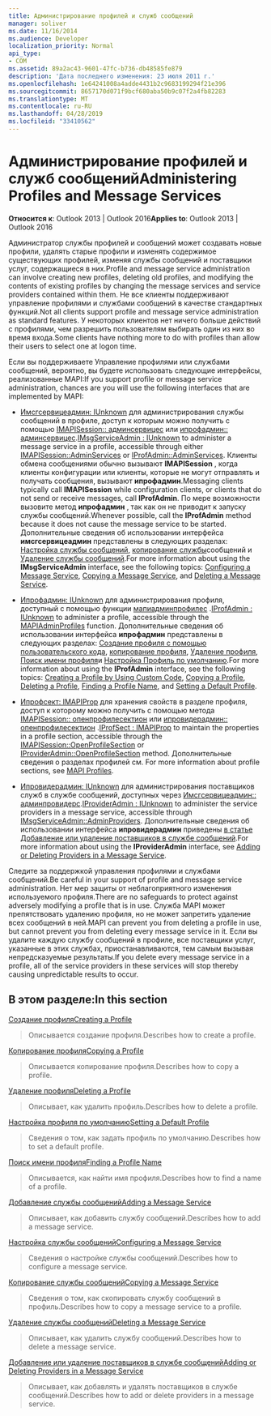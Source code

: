 ```yaml
---
title: Администрирование профилей и служб сообщений
manager: soliver
ms.date: 11/16/2014
ms.audience: Developer
localization_priority: Normal
api_type:
- COM
ms.assetid: 89a2ac43-9601-47fc-b736-db48585fe879
description: 'Дата последнего изменения: 23 июля 2011 г.'
ms.openlocfilehash: 1e64241008a4adde4431b2c9683199294f21e396
ms.sourcegitcommit: 8657170d071f9bcf680aba50b9c07f2a4fb82283
ms.translationtype: MT
ms.contentlocale: ru-RU
ms.lasthandoff: 04/28/2019
ms.locfileid: "33410562"
---
```

# <a name="administering-profiles-and-message-services"></a><span data-ttu-id="53fa2-103">Администрирование профилей и служб сообщений</span><span class="sxs-lookup"><span data-stu-id="53fa2-103">Administering Profiles and Message Services</span></span>

  
  
<span data-ttu-id="53fa2-104">**Относится к**: Outlook 2013 | Outlook 2016</span><span class="sxs-lookup"><span data-stu-id="53fa2-104">**Applies to**: Outlook 2013 | Outlook 2016</span></span> 
  
<span data-ttu-id="53fa2-105">Администратор службы профилей и сообщений может создавать новые профили, удалять старые профили и изменять содержимое существующих профилей, изменяя службы сообщений и поставщики услуг, содержащиеся в них.</span><span class="sxs-lookup"><span data-stu-id="53fa2-105">Profile and message service administration can involve creating new profiles, deleting old profiles, and modifying the contents of existing profiles by changing the message services and service providers contained within them.</span></span> <span data-ttu-id="53fa2-106">Не все клиенты поддерживают управление профилями и службами сообщений в качестве стандартных функций.</span><span class="sxs-lookup"><span data-stu-id="53fa2-106">Not all clients support profile and message service administration as standard features.</span></span> <span data-ttu-id="53fa2-107">У некоторых клиентов нет ничего больше действий с профилями, чем разрешить пользователям выбирать один из них во время входа.</span><span class="sxs-lookup"><span data-stu-id="53fa2-107">Some clients have nothing more to do with profiles than allow their users to select one at logon time.</span></span>
  
<span data-ttu-id="53fa2-108">Если вы поддерживаете Управление профилями или службами сообщений, вероятно, вы будете использовать следующие интерфейсы, реализованные MAPI:</span><span class="sxs-lookup"><span data-stu-id="53fa2-108">If you support profile or message service administration, chances are you will use the following interfaces that are implemented by MAPI:</span></span>
  
- <span data-ttu-id="53fa2-109">[Имсгсервицеадмин: IUnknown](imsgserviceadminiunknown.md) для администрирования службы сообщений в профиле, доступ к которым можно получить с помощью [IMAPISession:: админсервицес](imapisession-adminservices.md) или [ипрофадмин:: админсервицес](iprofadmin-adminservices.md).</span><span class="sxs-lookup"><span data-stu-id="53fa2-109">[IMsgServiceAdmin : IUnknown](imsgserviceadminiunknown.md) to administer a message service in a profile, accessible through either [IMAPISession::AdminServices](imapisession-adminservices.md) or [IProfAdmin::AdminServices](iprofadmin-adminservices.md).</span></span> <span data-ttu-id="53fa2-110">Клиенты обмена сообщениями обычно вызывают **IMAPISession** , когда клиенты конфигурации или клиенты, которые не могут отправлять и получать сообщения, вызывают **ипрофадмин**.</span><span class="sxs-lookup"><span data-stu-id="53fa2-110">Messaging clients typically call **IMAPISession** while configuration clients, or clients that do not send or receive messages, call **IProfAdmin**.</span></span> <span data-ttu-id="53fa2-111">По мере возможности вызовите метод **ипрофадмин** , так как он не приводит к запуску службы сообщений.</span><span class="sxs-lookup"><span data-stu-id="53fa2-111">Whenever possible, call the **IProfAdmin** method because it does not cause the message service to be started.</span></span> <span data-ttu-id="53fa2-112">Дополнительные сведения об использовании интерфейса **имсгсервицеадмин** представлены в следующих разделах: [Настройка службы сообщений](configuring-a-message-service.md), [копирование службы](copying-a-message-service.md)сообщений и [Удаление службы сообщений](deleting-a-message-service.md).</span><span class="sxs-lookup"><span data-stu-id="53fa2-112">For more information about using the **IMsgServiceAdmin** interface, see the following topics: [Configuring a Message Service](configuring-a-message-service.md), [Copying a Message Service](copying-a-message-service.md), and [Deleting a Message Service](deleting-a-message-service.md).</span></span>
    
- <span data-ttu-id="53fa2-113">[Ипрофадмин: IUnknown](iprofadminiunknown.md) для администрирования профиля, доступный с помощью функции [мапиадминпрофилес](mapiadminprofiles.md) .</span><span class="sxs-lookup"><span data-stu-id="53fa2-113">[IProfAdmin : IUnknown](iprofadminiunknown.md) to administer a profile, accessible through the [MAPIAdminProfiles](mapiadminprofiles.md) function.</span></span> <span data-ttu-id="53fa2-114">Дополнительные сведения об использовании интерфейса **ипрофадмин** представлены в следующих разделах: [Создание профиля с помощью пользовательского кода](creating-a-profile-by-using-custom-code.md), [копирование профиля](copying-a-profile.md), [Удаление профиля](deleting-a-profile.md), [Поиск имени профиля](finding-a-profile-name.md)и [Настройка Профиль по умолчанию](setting-a-default-profile.md).</span><span class="sxs-lookup"><span data-stu-id="53fa2-114">For more information about using the **IProfAdmin** interface, see the following topics: [Creating a Profile by Using Custom Code](creating-a-profile-by-using-custom-code.md), [Copying a Profile](copying-a-profile.md), [Deleting a Profile](deleting-a-profile.md), [Finding a Profile Name](finding-a-profile-name.md), and [Setting a Default Profile](setting-a-default-profile.md).</span></span>
    
- <span data-ttu-id="53fa2-115">[Ипрофсект: IMAPIProp](iprofsectimapiprop.md) для хранения свойств в разделе профиля, доступ к которому можно получить с помощью метода [IMAPISession:: опенпрофилесектион](imapisession-openprofilesection.md) или [ипровидерадмин:: опенпрофилесектион](iprovideradmin-openprofilesection.md) .</span><span class="sxs-lookup"><span data-stu-id="53fa2-115">[IProfSect : IMAPIProp](iprofsectimapiprop.md) to maintain the properties in a profile section, accessible through the [IMAPISession::OpenProfileSection](imapisession-openprofilesection.md) or [IProviderAdmin::OpenProfileSection](iprovideradmin-openprofilesection.md) method.</span></span> <span data-ttu-id="53fa2-116">Дополнительные сведения о разделах профилей см. [](mapi-profiles.md)</span><span class="sxs-lookup"><span data-stu-id="53fa2-116">For more information about profile sections, see [MAPI Profiles](mapi-profiles.md).</span></span>
    
- <span data-ttu-id="53fa2-117">[Ипровидерадмин: IUnknown](iprovideradminiunknown.md) для администрирования поставщиков служб в службе сообщений, доступных через [Имсгсервицеадмин:: админпровидерс](imsgserviceadmin-adminproviders.md).</span><span class="sxs-lookup"><span data-stu-id="53fa2-117">[IProviderAdmin : IUnknown](iprovideradminiunknown.md) to administer the service providers in a message service, accessible through [IMsgServiceAdmin::AdminProviders](imsgserviceadmin-adminproviders.md).</span></span> <span data-ttu-id="53fa2-118">Дополнительные сведения об использовании интерфейса **ипровидерадмин** приведены [в статье Добавление или удаление поставщиков в службе сообщений](adding-or-deleting-providers-in-a-message-service.md).</span><span class="sxs-lookup"><span data-stu-id="53fa2-118">For more information about using the **IProviderAdmin** interface, see [Adding or Deleting Providers in a Message Service](adding-or-deleting-providers-in-a-message-service.md).</span></span>
    
<span data-ttu-id="53fa2-119">Следите за поддержкой управления профилями и службами сообщений.</span><span class="sxs-lookup"><span data-stu-id="53fa2-119">Be careful in your support of profile and message service administration.</span></span> <span data-ttu-id="53fa2-120">Нет мер защиты от неблагоприятного изменения используемого профиля.</span><span class="sxs-lookup"><span data-stu-id="53fa2-120">There are no safeguards to protect against adversely modifying a profile that is in use.</span></span> <span data-ttu-id="53fa2-121">Служба MAPI может препятствовать удалению профиля, но не может запретить удаление всех сообщений в ней.</span><span class="sxs-lookup"><span data-stu-id="53fa2-121">MAPI can prevent you from deleting a profile in use, but cannot prevent you from deleting every message service in it.</span></span> <span data-ttu-id="53fa2-122">Если вы удалите каждую службу сообщений в профиле, все поставщики услуг, указанные в этих службах, приостанавливаются, тем самым вызывая непредсказуемые результаты.</span><span class="sxs-lookup"><span data-stu-id="53fa2-122">If you delete every message service in a profile, all of the service providers in these services will stop thereby causing unpredictable results to occur.</span></span>
  
## <a name="in-this-section"></a><span data-ttu-id="53fa2-123">В этом разделе:</span><span class="sxs-lookup"><span data-stu-id="53fa2-123">In this section</span></span>

[<span data-ttu-id="53fa2-124">Создание профиля</span><span class="sxs-lookup"><span data-stu-id="53fa2-124">Creating a Profile</span></span>](creating-a-profile.md)
  
> <span data-ttu-id="53fa2-125">Описывается создание профиля.</span><span class="sxs-lookup"><span data-stu-id="53fa2-125">Describes how to create a profile.</span></span>
    
[<span data-ttu-id="53fa2-126">Копирование профиля</span><span class="sxs-lookup"><span data-stu-id="53fa2-126">Copying a Profile</span></span>](copying-a-profile.md)
  
> <span data-ttu-id="53fa2-127">Описывается копирование профиля.</span><span class="sxs-lookup"><span data-stu-id="53fa2-127">Describes how to copy a profile.</span></span>
    
[<span data-ttu-id="53fa2-128">Удаление профиля</span><span class="sxs-lookup"><span data-stu-id="53fa2-128">Deleting a Profile</span></span>](deleting-a-profile.md)
  
> <span data-ttu-id="53fa2-129">Описывает, как удалить профиль.</span><span class="sxs-lookup"><span data-stu-id="53fa2-129">Describes how to delete a profile.</span></span>
    
[<span data-ttu-id="53fa2-130">Настройка профиля по умолчанию</span><span class="sxs-lookup"><span data-stu-id="53fa2-130">Setting a Default Profile</span></span>](setting-a-default-profile.md)
  
> <span data-ttu-id="53fa2-131">Сведения о том, как задать профиль по умолчанию.</span><span class="sxs-lookup"><span data-stu-id="53fa2-131">Describes how to set a default profile.</span></span>
    
[<span data-ttu-id="53fa2-132">Поиск имени профиля</span><span class="sxs-lookup"><span data-stu-id="53fa2-132">Finding a Profile Name</span></span>](finding-a-profile-name.md)
  
> <span data-ttu-id="53fa2-133">Описывается, как найти имя профиля.</span><span class="sxs-lookup"><span data-stu-id="53fa2-133">Describes how to find a name of a profile.</span></span>
    
[<span data-ttu-id="53fa2-134">Добавление службы сообщений</span><span class="sxs-lookup"><span data-stu-id="53fa2-134">Adding a Message Service</span></span>](adding-a-message-service.md)
  
> <span data-ttu-id="53fa2-135">Описывает, как добавить службу сообщений.</span><span class="sxs-lookup"><span data-stu-id="53fa2-135">Describes how to add a message service.</span></span>
    
[<span data-ttu-id="53fa2-136">Настройка службы сообщений</span><span class="sxs-lookup"><span data-stu-id="53fa2-136">Configuring a Message Service</span></span>](configuring-a-message-service.md)
  
> <span data-ttu-id="53fa2-137">Сведения о настройке службы сообщений.</span><span class="sxs-lookup"><span data-stu-id="53fa2-137">Describes how to configure a message service.</span></span>
    
[<span data-ttu-id="53fa2-138">Копирование службы сообщений</span><span class="sxs-lookup"><span data-stu-id="53fa2-138">Copying a Message Service</span></span>](copying-a-message-service.md)
  
> <span data-ttu-id="53fa2-139">Сведения о том, как скопировать службу сообщений в профиль.</span><span class="sxs-lookup"><span data-stu-id="53fa2-139">Describes how to copy a message service to a profile.</span></span>
    
[<span data-ttu-id="53fa2-140">Удаление службы сообщений</span><span class="sxs-lookup"><span data-stu-id="53fa2-140">Deleting a Message Service</span></span>](deleting-a-message-service.md)
  
> <span data-ttu-id="53fa2-141">Описывает, как удалить службу сообщений.</span><span class="sxs-lookup"><span data-stu-id="53fa2-141">Describes how to delete a message service.</span></span>
    
[<span data-ttu-id="53fa2-142">Добавление или удаление поставщиков в службе сообщений</span><span class="sxs-lookup"><span data-stu-id="53fa2-142">Adding or Deleting Providers in a Message Service</span></span>](adding-or-deleting-providers-in-a-message-service.md)
  
> <span data-ttu-id="53fa2-143">Описывает, как добавлять и удалять поставщиков в службе сообщений.</span><span class="sxs-lookup"><span data-stu-id="53fa2-143">Describes how to add or delete providers in a message service.</span></span>
    

